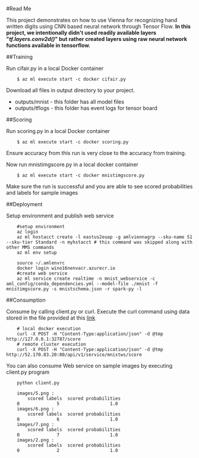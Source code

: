 #Read Me


This project demonstrates on how to use Vienna for recognizing hand written digits using CNN based neural network through Tensor Flow. **In this project, we intentionally didn't used readily available layers "*tf.layers.conv2d()*" but rather created layers using raw neural network functions available in tensorflow.**


##Training


Run cifair.py in a local Docker container

```
    $ az ml execute start -c docker cifair.py
```

Download all files in output directory to your project.

- outputs/mnist - this folder has all model files
- outputs/tflogs - this folder has event logs for tensor board

##Scoring


Run scoring.py in a local Docker container

```
    $ az ml execute start -c docker scoring.py
```

Ensure accuracy from this run is very close to the accuracy from training.

Now run mnistimgscore.py in a local docker container

```
    $ az ml execute start -c docker mnistimgscore.py
```

Make sure the run is successful and you are able to see scored probabilities and labels for sample images

##Deployment



Setup environment and publish web service

```
	#setup environment
	az login
	az ml hostacct create -l eastus2euap -g amlviennagrp --sku-name S1 --sku-tier Standard -n myhstacct # this command was skipped along with other MMS commands
	az ml env setup

	source ~/.amlenvrc
	docker login wino16nenvacr.azurecr.io
	#create web service
	az ml service create realtime -n mnist_webservice -c aml_config/conda_dependencies.yml --model-file ./mnist -f mnistimgscore.py -s mnistschema.json -r spark-py -l
```


##Consumption



Consume by calling client.py or curl. Execute the  curl command using data stored in the file provided at this [link](http://neerajkh.blob.core.windows.net/images/tmp)

```
	# local docker execution
	curl -X POST -H "Content-Type:application/json" -d @tmp http://127.0.0.1:32787/score
	# remote cluster execution
	curl -X POST -H "Content-Type:application/json" -d @tmp http://52.170.83.20:80/api/v1/service/mnistws/score
```

You can also consume Web service on sample images by executing client.py program

```
	python client.py
	
	images/5.png :
	   	scored labels  scored probabilities
	0              5                   1.0
	images/6.png :
   		scored labels  scored probabilities
	0              6                   1.0
	images/7.png :
   		scored labels  scored probabilities
	0              7                   1.0
	images/2.png :
   		scored labels  scored probabilities
	0              2                   1.0
```

